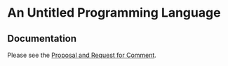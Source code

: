 # An Untitled Programming Language
## Documentation

Please see the [Proposal and Request for Comment](https://www.github.com/unlang/language-rfc).

